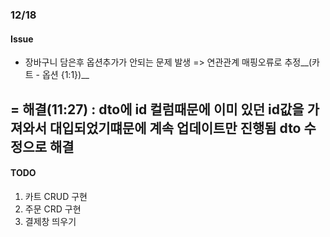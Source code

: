 ### 12/18

#### Issue
- 장바구니 담은후 옵션추가가 안되는 문제 발생
   => 연관관계 매핑오류로 추정__(카트 - 옵션 {1:1})__

= 해결(11:27) : dto에 id 컬럼때문에 이미 있던 id값을 가져와서 대입되었기떄문에 계속 업데이트만 진행됨
dto 수정으로 해결
---
#### TODO

1. 카트 CRUD 구현
2. 주문 CRD 구현
3. 결제창 띄우기

